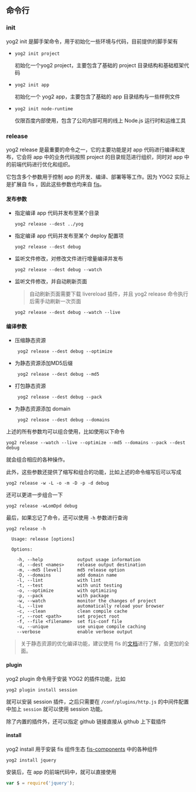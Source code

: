 ---
---

## 命令行

### init

yog2 init 是脚手架命令，用于初始化一些环境与代码，目前提供的脚手架有

- `yog2 init project`

    初始化一个yog2 project，主要包含了基础的 project 目录结构和基础框架代码

- `yog2 init app`

    初始化一个 yog2 app，主要包含了基础的 app 目录结构与一些样例文件

- `yog2 init node-runtime`

    仅限百度内部使用，包含了公司内部可用的线上 Node.js 运行时和运维工具

### release

yog2 release 是最重要的命令之一，它的主要功能是对 app 代码进行编译和发布，它会将 app 中的业务代码按照 project 的目录规范进行组织，同时对 app 中的前端代码进行优化和组织。

它包含多个参数用于控制 app 的开发、编译、部署等等工作。因为 YOG2 实际上是扩展自 fis ，因此这些参数也均来自 [fis](http://fis.baidu.com/docs/api/cli.html)。

#### 发布参数

- 指定编译 app 代码并发布至某个目录

    ```
    yog2 release --dest ../yog
    ```

- 指定编译 app 代码并发布至某个 deploy 配置项

    ```
    yog2 release --dest debug
    ```

- 监听文件修改，对修改文件进行增量编译并发布

    ```
    yog2 release --dest debug --watch
    ```

- 监听文件修改，并自动刷新页面

    > 自动刷新页面需要下载 livereload 插件，并且 yog2 release 命令执行后需手动刷新一次页面
        
    ```
    yog2 release --dest debug --watch --live
    ```

#### 编译参数

- 压缩静态资源

    ```
     yog2 release --dest debug --optimize
    ``` 

- 为静态资源添加MD5后缀

    ```
     yog2 release --dest debug --md5
    ``` 

- 打包静态资源

    ```
     yog2 release --dest debug --pack
    ``` 

- 为静态资源添加 domain

    ```
     yog2 release --dest debug --domains
    ``` 

上述的所有参数均可以组合使用，比如使用以下命令

```
yog2 release --watch --live --optimize --md5 --domains --pack --dest debug
```

就会组合相应的各种操作。

此外，这些参数还提供了缩写和组合的功能，比如上述的命令缩写后可以写成

```
yog2 release -w -L -o -m -D -p -d debug
```

还可以更进一步组合一下

```
yog2 release -wLomDpd debug
```

最后，如果忘记了命令，还可以使用 `-h` 参数进行查询

```
yog2 release -h

  Usage: release [options]

  Options:

    -h, --help             output usage information
    -d, --dest <names>     release output destination
    -m, --md5 [level]      md5 release option
    -D, --domains          add domain name
    -l, --lint             with lint
    -t, --test             with unit testing
    -o, --optimize         with optimizing
    -p, --pack             with package
    -w, --watch            monitor the changes of project
    -L, --live             automatically reload your browser
    -c, --clean            clean compile cache
    -r, --root <path>      set project root
    -f, --file <filename>  set fis-conf file
    -u, --unique           use unique compile caching
    --verbose              enable verbose output
```

> 关于静态资源的优化编译功能，建议使用 fis 的[文档](http://fis.baidu.com/)进行了解，会更加的全面。

#### plugin

yog2 plugin 命令用于安装 YOG2 的插件功能，比如

```
yog2 plugin install session
```

就可以安装 session 插件，之后只需要在 `/conf/plugins/http.js` 的中间件配置中加上 `session` 就可以使用 session 功能。

除了内置的插件外，还可以指定 github 链接直接从 github 上下载插件

#### install

yog2 install 用于安装 fis 组件生态 [fis-components](https://github.com/fis-components) 中的各种组件

```
yog2 install jquery 
```

安装后，在 app 的前端代码中，就可以直接使用

```javascript
var $ = require('jquery');
```
